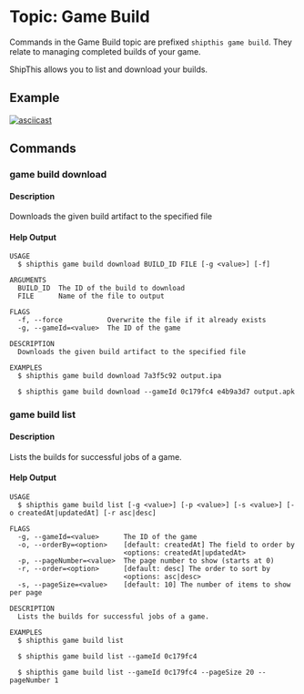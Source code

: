 # Topic: Game Build

Commands in the Game Build topic are prefixed `shipthis game build`. They relate
to managing completed builds of your game.

ShipThis allows you to list and download your builds.

## Example 

[![asciicast](https://asciinema.org/a/m2i3bOvZHUpQXFWtYXc7UnaKQ.svg)](https://asciinema.org/a/m2i3bOvZHUpQXFWtYXc7UnaKQ)

## Commands

### game build download

#### Description

Downloads the given build artifact to the specified file

#### Help Output

```
USAGE
  $ shipthis game build download BUILD_ID FILE [-g <value>] [-f]

ARGUMENTS
  BUILD_ID  The ID of the build to download
  FILE      Name of the file to output

FLAGS
  -f, --force           Overwrite the file if it already exists
  -g, --gameId=<value>  The ID of the game

DESCRIPTION
  Downloads the given build artifact to the specified file

EXAMPLES
  $ shipthis game build download 7a3f5c92 output.ipa

  $ shipthis game build download --gameId 0c179fc4 e4b9a3d7 output.apk
```

### game build list

#### Description

Lists the builds for successful jobs of a game.

#### Help Output

```
USAGE
  $ shipthis game build list [-g <value>] [-p <value>] [-s <value>] [-o createdAt|updatedAt] [-r asc|desc]

FLAGS
  -g, --gameId=<value>      The ID of the game
  -o, --orderBy=<option>    [default: createdAt] The field to order by
                            <options: createdAt|updatedAt>
  -p, --pageNumber=<value>  The page number to show (starts at 0)
  -r, --order=<option>      [default: desc] The order to sort by
                            <options: asc|desc>
  -s, --pageSize=<value>    [default: 10] The number of items to show per page

DESCRIPTION
  Lists the builds for successful jobs of a game.

EXAMPLES
  $ shipthis game build list

  $ shipthis game build list --gameId 0c179fc4

  $ shipthis game build list --gameId 0c179fc4 --pageSize 20 --pageNumber 1
```
